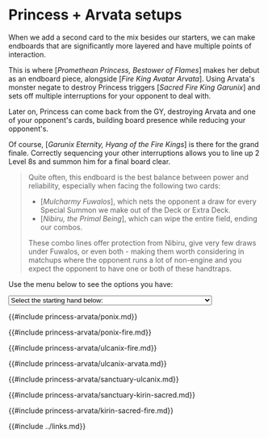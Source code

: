# Princess + Arvata setups

When we add a second card to the mix besides our starters, we can make endboards that are significantly more layered and have multiple points of interaction.

This is where [_Promethean Princess, Bestower of Flames_] makes her debut as an endboard piece, alongside [_Fire King Avatar Arvata_]. Using Arvata's monster negate to destroy Princess triggers [_Sacred Fire King Garunix_] and sets off multiple interruptions for your opponent to deal with.

Later on, Princess can come back from the GY, destroying Arvata and one of your opponent's cards, building board presence while reducing your opponent's.

Of course, [_Garunix Eternity, Hyang of the Fire Kings_] is there for the grand finale. Correctly sequencing your other interruptions allows you to line up 2 Level 8s and summon him for a final board clear.

>Quite often, this endboard is the best balance between power and reliability, especially when facing the following two cards:
>- [_Mulcharmy Fuwalos_], which nets the opponent a draw for every Special Summon we make out of the Deck or Extra Deck.
>- [_Nibiru, the Primal Being_], which can wipe the entire field, ending our combos.
>
>These combo lines offer protection from Nibiru, give very few draws under Fuwalos, or even both - making them worth considering in matchups where the opponent runs a lot of non-engine and you expect the opponent to have one or both of these handtraps.

Use the menu below to see the options you have:

<form autocomplete="off">
    <select id="comboDropdown">
        <option selected>Select the starting hand below:</option>
        <option value="ponix-fire">Ponix + any FIRE monster (2 draws under Fuwalos)</option>
        <option value="ponix">Ponix + any Fire King (1 draw under Fuwalos, stops Nibiru)</option>
        <option value="ulcanix-fire">Ulcanix + any FIRE monster (1 draw under Fuwalos)</option>
        <option value="ulcanix-arvata">Ulcanix + Arvata (2 draws under Fuwalos, stops Nibiru)</option>
        <option value="sanctuary-ulcanix">Sanctuary + Ulcanix (2 draws under Fuwalos, stops Nibiru)</option>
        <option value="sanctuary-kirin-sacred">Sanctuary + Kirin + Sacred (1 draw under Fuwalos, stops Nibiru)</option>
        <option value="kirin-sacred-fire">Kirin + Sacred + any FIRE (2 draws under Fuwalos)</option>
    </select>
</form>


<div id="ponix" class="inv">

{{#include princess-arvata/ponix.md}}

</div>
<div id="ponix-fire" class="inv">

{{#include princess-arvata/ponix-fire.md}}

</div>
<div id="ulcanix-fire" class="inv">

{{#include princess-arvata/ulcanix-fire.md}}

</div>
<div id="ulcanix-arvata" class="inv">

{{#include princess-arvata/ulcanix-arvata.md}}

</div>
<div id="sanctuary-ulcanix" class="inv">

{{#include princess-arvata/sanctuary-ulcanix.md}}

</div>
<div id="sanctuary-kirin-sacred" class="inv">

{{#include princess-arvata/sanctuary-kirin-sacred.md}}

</div>
<div id="kirin-sacred-fire" class="inv">

{{#include princess-arvata/kirin-sacred-fire.md}}

</div>

<script src="media/dropdown.js"></script>
<link rel="stylesheet" href="media/dropdown.css">

{{#include ../links.md}}